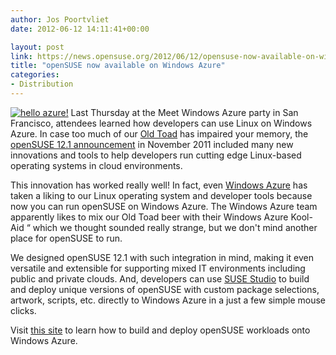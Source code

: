 ```yaml
---
author: Jos Poortvliet
date: 2012-06-12 14:11:41+00:00

layout: post
link: https://news.opensuse.org/2012/06/12/opensuse-now-available-on-windows-azure/
title: "openSUSE now available on Windows Azure"
categories:
- Distribution
---
```

[![hello azure!](http://2.bp.blogspot.com/-vosCD7Mt5SQ/T9Cy5wFqKxI/AAAAAAAAAHc/e7nCXUVXDoY/s320/hello-azure.png)](http://susestudio.com)
Last Thursday at the Meet Windows Azure party in San Francisco, attendees learned how developers can use Linux on Windows Azure. In case too much of our [Old Toad](http://en.opensuse.org/openSUSE:Beer) has impaired your memory, the [openSUSE 12.1 announcement](https://news.opensuse.org/2011/11/16/opensuse-12-1-all-green/) in November 2011 included many new innovations and tools to help developers run cutting edge Linux-based operating systems in cloud environments.

This innovation has worked really well! In fact, even [Windows Azure](http://www.windowsazure.com/en-us/) has taken a liking to our Linux operating system and developer tools because now you can run openSUSE on Windows Azure. The Windows Azure team apparently likes to mix our Old Toad beer with their Windows Azure Kool-Aid “ which we thought sounded really strange, but we don't mind another place for openSUSE to run.  <!-- more -->

We designed openSUSE 12.1 with such integration in mind, making it even versatile and extensible for supporting mixed IT environments including public and private clouds. And, developers can use [SUSE Studio](http://www.susestudio.com/) to build and deploy unique versions of openSUSE with custom package selections, artwork, scripts, etc. directly to Windows Azure in a just a few simple mouse clicks. 

Visit [this site](http://www.suse.com/suse-linux-enterprise-server-on-azure) to learn how to build and deploy openSUSE workloads onto Windows Azure. 



		
